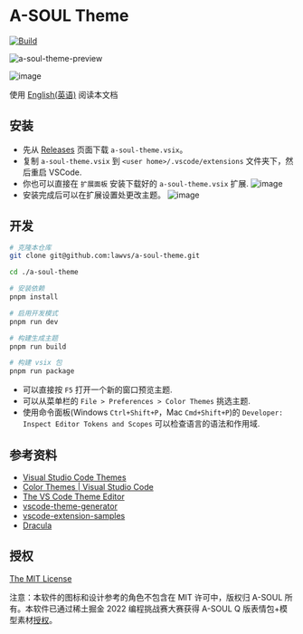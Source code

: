 # A-SOUL Theme

[![Build](https://github.com/lawvs/a-soul-theme/actions/workflows/build.yml/badge.svg)](https://github.com/lawvs/a-soul-theme/actions/workflows/build.yml)

![a-soul-theme-preview](https://user-images.githubusercontent.com/18554747/165832745-806aea1f-a370-4d6a-9511-dc8d91a02f65.png)

![image](https://user-images.githubusercontent.com/18554747/165396514-cca8483e-fcd2-43d8-8c06-4e922ec4623c.png)

使用 [English(英语)](./README.md) 阅读本文档

## 安装

- 先从 [Releases](https://github.com/lawvs/a-soul-theme/releases) 页面下载 `a-soul-theme.vsix`。
- 复制 `a-soul-theme.vsix` 到 `<user home>/.vscode/extensions` 文件夹下，然后重启 VSCode.
- 你也可以直接在 `扩展面板` 安装下载好的 `a-soul-theme.vsix` 扩展.
  ![image](https://user-images.githubusercontent.com/18554747/165837108-f8a7da00-26d8-4c2a-b08e-86a61f42c5e3.png)
- 安装完成后可以在扩展设置处更改主题。
  ![image](https://user-images.githubusercontent.com/18554747/165841439-141b06cd-0f37-4701-8b58-b96e2b23bc16.png)

## 开发

```sh
# 克隆本仓库
git clone git@github.com:lawvs/a-soul-theme.git

cd ./a-soul-theme

# 安装依赖
pnpm install

# 启用开发模式
pnpm run dev

# 构建生成主题
pnpm run build

# 构建 vsix 包
pnpm run package
```

- 可以直接按 `F5` 打开一个新的窗口预览主题.
- 可以从菜单栏的 `File > Preferences > Color Themes` 挑选主题.
- 使用命令面板(Windows `Ctrl+Shift+P`，Mac `Cmd+Shift+P`)的 `Developer: Inspect Editor Tokens and Scopes` 可以检查语言的语法和作用域.

## 参考资料

- [Visual Studio Code Themes](https://code.visualstudio.com/docs/getstarted/themes)
- [Color Themes | Visual Studio Code](https://code.visualstudio.com/api/references/theme-color)
- [The VS Code Theme Editor](https://themes.vscode.one/)
- [vscode-theme-generator](https://github.com/Tyriar/vscode-theme-generator)
- [vscode-extension-samples](https://github.com/microsoft/vscode-extension-samples)
- [Dracula](https://github.com/dracula/dracula-theme)

## 授权

[The MIT License](./LICENSE)

注意：本软件的图标和设计参考的角色不包含在 MIT 许可中，版权归 A-SOUL 所有。本软件已通过稀土掘金 2022 编程挑战赛大赛获得 A-SOUL Q 版表情包+模型素材[授权](https://forum.juejin.cn/hackathon/post/7080842485001355278)。
